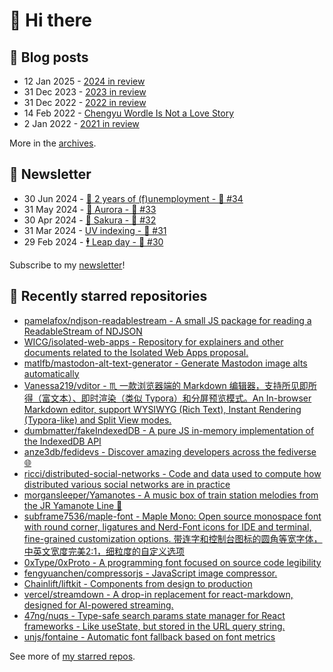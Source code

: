 # 👋 Hi there

## 📝 Blog posts

<!-- feed start -->
- 12 Jan 2025 - [2024 in review](https://cheeaun.com/blog/2025/01/2024-in-review/)
- 31 Dec 2023 - [2023 in review](https://cheeaun.com/blog/2023/12/2023-in-review/)
- 31 Dec 2022 - [2022 in review](https://cheeaun.com/blog/2022/12/2022-in-review/)
- 14 Feb 2022 - [Chengyu Wordle Is Not a Love Story](https://cheeaun.com/blog/2022/02/chengyu-wordle-is-not-a-love-story/)
- 2 Jan 2022 - [2021 in review](https://cheeaun.com/blog/2022/01/2021-in-review/)
<!-- feed end -->

More in the [archives](https://cheeaun.com/blog/archives/).

## 📰 Newsletter

<!-- newsletter start -->
- 30 Jun 2024 - [🎂 2 years of (f)unemployment - 🥫 #34](https://cheeaun.substack.com/p/2-years-of-funemployment-34)
- 31 May 2024 - [🌌 Aurora - 🥫 #33](https://cheeaun.substack.com/p/aurora-33)
- 30 Apr 2024 - [🌸 Sakura - 🥫 #32](https://cheeaun.substack.com/p/sakura-32)
- 31 Mar 2024 - [UV indexing - 🥫 #31](https://cheeaun.substack.com/p/uv-indexing-31)
- 29 Feb 2024 - [🕴️ Leap day - 🥫 #30](https://cheeaun.substack.com/p/leap-day-30)
<!-- newsletter end -->

Subscribe to my [newsletter](https://cheeaun.substack.com/)!

## 🌟 Recently starred repositories

<!-- starred repos start -->
- [pamelafox/ndjson-readablestream - A small JS package for reading a ReadableStream of NDJSON ](https://github.com/pamelafox/ndjson-readablestream)
- [WICG/isolated-web-apps - Repository for explainers and other documents related to the Isolated Web Apps proposal.](https://github.com/WICG/isolated-web-apps)
- [matlfb/mastodon-alt-text-generator - Generate Mastodon image alts automatically](https://github.com/matlfb/mastodon-alt-text-generator)
- [Vanessa219/vditor - ♏  一款浏览器端的 Markdown 编辑器，支持所见即所得（富文本）、即时渲染（类似 Typora）和分屏预览模式。An In-browser Markdown editor, support WYSIWYG (Rich Text),  Instant Rendering (Typora-like) and Split View modes.](https://github.com/Vanessa219/vditor)
- [dumbmatter/fakeIndexedDB - A pure JS in-memory implementation of the IndexedDB API](https://github.com/dumbmatter/fakeIndexedDB)
- [anze3db/fedidevs - Discover amazing developers across the fediverse 🌐](https://github.com/anze3db/fedidevs)
- [ricci/distributed-social-networks - Code and data used to compute how distributed various social networks are in practice](https://github.com/ricci/distributed-social-networks)
- [morgansleeper/Yamanotes - A music box of train station melodies from the JR Yamanote Line 🚃](https://github.com/morgansleeper/Yamanotes)
- [subframe7536/maple-font - Maple Mono: Open source monospace font with round corner, ligatures and Nerd-Font icons for IDE and terminal, fine-grained customization options. 带连字和控制台图标的圆角等宽字体，中英文宽度完美2:1，细粒度的自定义选项](https://github.com/subframe7536/maple-font)
- [0xType/0xProto - A programming font focused on source code legibility](https://github.com/0xType/0xProto)
- [fengyuanchen/compressorjs - JavaScript image compressor.](https://github.com/fengyuanchen/compressorjs)
- [Chainlift/liftkit - Components from design to production](https://github.com/Chainlift/liftkit)
- [vercel/streamdown - A drop-in replacement for react-markdown, designed for AI-powered streaming.](https://github.com/vercel/streamdown)
- [47ng/nuqs - Type-safe search params state manager for React frameworks - Like useState, but stored in the URL query string.](https://github.com/47ng/nuqs)
- [unjs/fontaine - Automatic font fallback based on font metrics](https://github.com/unjs/fontaine)
<!-- starred repos end -->

See more of [my starred repos](https://github.com/stars/cheeaun/).
